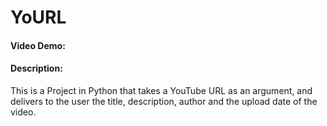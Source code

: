 # YoURL
  #### Video Demo:  <URL HERE>
  #### Description: 
   This is a Project in Python that takes a YouTube URL as an argument, and delivers to the user the title, description, author and the upload date of the video.
